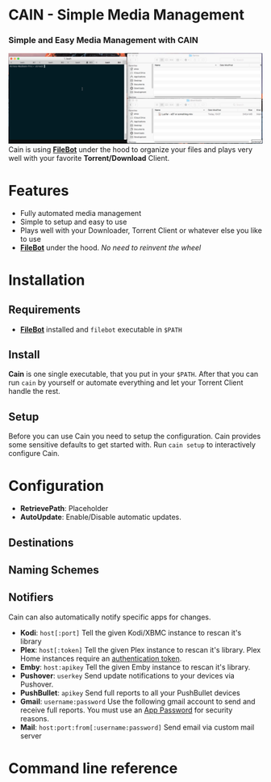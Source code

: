 # CAIN - Simple Media Management
### Simple and Easy Media Management with CAIN
![CAIN Preview GIF](https://github.com/atrox/cain/raw/master/preview.gif)
Cain is using __[FileBot][filebot]__ under the hood to organize your files and plays very well with your favorite __Torrent/Download__ Client.

# Features
- Fully automated media management
- Simple to setup and easy to use
- Plays well with your Downloader, Torrent Client or whatever else you like to use
- __[FileBot][filebot]__ under the hood. *No need to reinvent the wheel*

# Installation

## Requirements
- __[FileBot][filebot]__ installed and `filebot` executable in `$PATH`

## Install
__Cain__ is one single executable, that you put in your `$PATH`.
After that you can run `cain` by yourself or automate everything and let your Torrent Client handle the rest.

## Setup
Before you can use Cain you need to setup the configuration. Cain provides some sensitive defaults to get started with.
Run `cain setup` to interactively configure Cain.


# Configuration
- **RetrievePath**: Placeholder
- **AutoUpdate**: Enable/Disable automatic updates.

## Destinations

## Naming Schemes

## Notifiers
Cain can also automatically notify specific apps for changes.

- **Kodi**: `host[:port]` Tell the given Kodi/XBMC instance to rescan it's library
- **Plex**: `host[:token]` Tell the given Plex instance to rescan it's library. Plex Home instances require an [authentication token](https://support.plex.tv/hc/en-us/articles/204059436-Finding-your-account-token-X-Plex-Token).
- **Emby**: `host:apikey` Tell the given Emby instance to rescan it's library.
- **Pushover**: `userkey` Send update notifications to your devices via Pushover.
- **PushBullet**: `apikey` Send full reports to all your PushBullet devices
- **Gmail**: `username:password` Use the following gmail account to send and receive full reports. You must use an [App Password](https://support.google.com/accounts/answer/185833?hl=en) for security reasons.
- **Mail**: `host:port:from[:username:password]` Send email via custom mail server

# Command line reference

[filebot]: http://www.filebot.net/